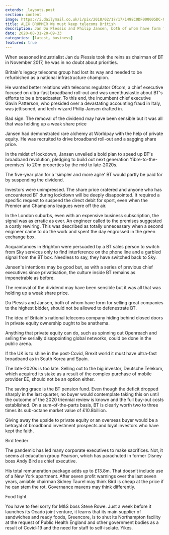 ```yaml
---
extends: _layouts.post
section: content
image: https://i.dailymail.co.uk/i/pix/2018/02/17/17/1498C0DF000005DC-0-image-a-31_1518887212128.jpg 
title: ALEX BRUMMER We must keep telecoms British 
description: Jan Du Plessis and Philip Jansen, both of whom have form for selling great companies to the highest bidder, should not be allowed to defenestrate BT. 
date: 2020-08-31-20-09-33 
categories: [latest, business] 
featured: true 
--- 
```

When seasoned industrialist Jan du Plessis took the reins as chairman of BT in November 2017, he was in no doubt about priorities. 

Britain's legacy telecoms group had lost its way and needed to be refurbished as a national infrastructure champion. 

He wanted better relations with telecoms regulator Ofcom, a chief executive focused on ultra-fast broadband roll-out and was unenthusiastic about BT's efforts to be a broadcaster. To this end, the incumbent chief executive Gavin Patterson, who presided over a devastating accounting fraud in Italy, was jettisoned, and tech-wizard Philip Jansen drafted in. 

Bad sign: The removal of the dividend may have been sensible but it was all that was holding up a weak share price

Jansen had demonstrated rare alchemy at Worldpay with the help of private equity. He was recruited to drive broadband roll-out and a sagging share price. 

In the midst of lockdown, Jansen unveiled a bold plan to speed up BT's broadband revolution, pledging to build out next generation 'fibre-to-the-premises' to 20m properties by the mid to late-2020s. 

The five-year plan for a 'simpler and more agile' BT would partly be paid for by suspending the dividend. 

Investors were unimpressed. The share price cratered and anyone who has encountered BT during lockdown will be deeply disappointed. It required a specific request to suspend the direct debit for sport, even when the Premier and Champions leagues were off the air. 

In the London suburbs, even with an expensive business subscription, the signal was as erratic as ever. An engineer called to the premises suggested a costly rewiring. This was described as totally unnecessary when a second engineer came to do the work and spent the day engrossed in the green exchange box. 

Acquaintances in Brighton were persuaded by a BT sales person to switch from Sky services only to find interference on the phone line and a garbled signal from the BT box. Needless to say, they have switched back to Sky. 

Jansen's intentions may be good but, as with a series of previous chief executives since privatisation, the culture inside BT remains as impenetrable as before. 

The removal of the dividend may have been sensible but it was all that was holding up a weak share price. 

Du Plessis and Jansen, both of whom have form for selling great companies to the highest bidder, should not be allowed to defenestrate BT. 

The idea of Britain's national telecoms company hiding behind closed doors in private equity ownership ought to be anathema. 

Anything that private equity can do, such as spinning out Openreach and selling the serially disappointing global networks, could be done in the public arena. 

If the UK is to shine in the post-Covid, Brexit world it must have ultra-fast broadband as in South Korea and Spain. 

The late-2020s is too late. Selling out to the big investor, Deutsche Telekom, which acquired its stake as a result of the complex purchase of mobile provider EE, should not be an option either. 

The saving grace is the BT pension fund. Even though the deficit dropped sharply in the last quarter, no buyer would contemplate taking this on until the outcome of the 2020 triennial review is known and the full buy-out costs established. On a sum-of-the-parts basis, BT is clearly worth two to three times its sub-octane market value of £10.8billion. 

Giving away the upside to private equity or an overseas buyer would be a betrayal of broadband investment prospects and loyal investors who have kept the faith.

Bird feeder 

The pandemic has led many corporate executives to make sacrifices. Not, it seems at education group Pearson, which has parachuted in former Disney boss Andy Bird as chief executive. 

His total remuneration package adds up to £13.8m. That doesn’t include use of a New York apartment. After seven profit warnings over the last seven years, amiable chairman Sidney Taurel may think Bird is cheap at the price if he can stem the rot. Governance mavens may think differently. 

Food fight 

You have to feel sorry for M&S boss Steve Rowe. Just a week before it launches its Ocado joint venture, it learns that its main supplier of sandwiches and ready foods, Greencore, is to shut its Northampton facility at the request of Public Health England and other government bodies as a result of Covid-19 and the need for staff to self-isolate. Yikes.  


